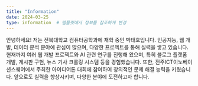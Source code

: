 ```yaml
---
title: "Information"
date: 2024-03-25
type: information  # 템플릿에서 정보를 참조하게 변경
---
```

안녕하세요! 저는 전북대학교 컴퓨터공학과에 재학 중인 박태호입니다. 인공지능, 웹 개발, 데이터 분석 분야에 관심이 많으며, 다양한 프로젝트를 통해 실력을 쌓고 있습니다. 현재까지 여러 웹 개발 프로젝트와 AI 관련 연구를 진행해 왔으며, 특히 블로그 플랫폼 개발, 게시판 구현, 뉴스 기사 크롤링 시스템 등을 경험했습니다. 또한, 전주ICT이노베이션스퀘어에서 주최한 아이디어톤 대회에 참여하여 창의적인 문제 해결 능력을 키웠습니다. 앞으로도 실력을 향상시키며, 다양한 분야에 도전하고자 합니다.
